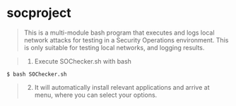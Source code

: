 # socproject
> This is a multi-module bash program that executes and logs local network attacks for testing in a Security Operations environment. This is only suitable for testing local networks, and logging results.

> 1. Execute SOChecker.sh with bash

    $ bash SOChecker.sh

>  2. It will automatically install relevant applications and arrive at menu, where you can select your options.
